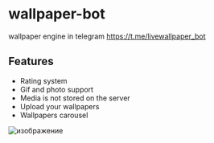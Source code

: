 # wallpaper-bot
wallpaper engine in telegram
https://t.me/livewallpaper_bot

## Features
- Rating system
- Gif and photo support
- Media is not stored on the server 
- Upload your wallpapers
- Wallpapers carousel

![изображение](https://user-images.githubusercontent.com/43171120/181312742-cc4358d4-f08b-4f82-9881-c4f641972546.png)

